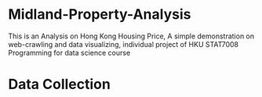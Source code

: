 # Midland-Property-Analysis

This is an Analysis on Hong Kong Housing Price, A simple demonstration on web-crawling and data visualizing, individual project of HKU STAT7008 Programming for data science course

# Data Collection

